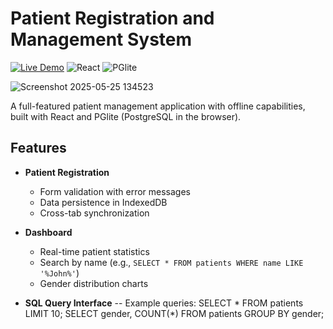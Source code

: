 # Patient Registration and Management System

[![Live Demo](https://img.shields.io/badge/demo-live-green?style=for-the-badge)](https://patia.netlify.app/)
![React](https://img.shields.io/badge/React-18.2-blue)
![PGlite](https://img.shields.io/badge/PGlite-0.6.4-orange)

![Screenshot 2025-05-25 134523](https://github.com/user-attachments/assets/b138a479-b586-4244-86ac-a7b5c00883ef)


A full-featured patient management application with offline capabilities, built with React and PGlite (PostgreSQL in the browser).

## Features

- **Patient Registration**
  - Form validation with error messages
  - Data persistence in IndexedDB
  - Cross-tab synchronization

- **Dashboard**
  - Real-time patient statistics
  - Search by name (e.g., `SELECT * FROM patients WHERE name LIKE '%John%'`)
  - Gender distribution charts

- **SQL Query Interface**
  -- Example queries:
  SELECT * FROM patients LIMIT 10;
  SELECT gender, COUNT(*) FROM patients GROUP BY gender;
